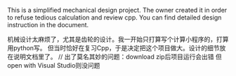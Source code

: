 This is a simplified mechanical design project.
The owner created it in order to refuse tedious calculation and review cpp.
You can find detailed design instruction in the document. 

机械设计太麻烦了，尤其是齿轮的设计。我一开始只打算写个计算小程序的，打算用python写。
但当时恰好在复习Cpp，于是决定把这个项目做大。设计的细节放在说明文档里了。
//
出了莫名其妙的问题：download zip后项目运行会出错
但open with Visual Studio则没问题

